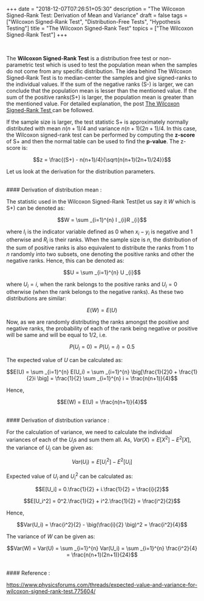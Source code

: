 +++
date = "2018-12-07T07:26:51+05:30"
description = "The Wilcoxon Signed-Rank Test: Derivation of Mean and Variance"
draft = false
tags = ["Wilcoxon Signed-Rank Test", "Distribution-Free Tests", "Hypothesis Testing"]
title = "The Wilcoxon Signed-Rank Test"
topics = ["The Wilcoxon Signed-Rank Test"]
+++

</br>

The <b>Wilcoxon Signed-Rank Test</b> is a distribution free test or non-parametric test which is used to test the population mean when the samples do not come from any specific distribution. The idea behind The Wilcoxon Signed-Rank Test is to median-center the samples and give signed-ranks to the individual values. If the sum of the negative ranks (S-) is larger, we can conclude that the population mean is lesser than the mentioned value. If the sum of the positive ranks(S+) is larger, the population mean is greater than the mentioned value. For detailed explanation, the post 
<a href="https://amitrajan012.github.io/post/detailed-hypothesis-testing_4/">  The Wilcoxon Signed-Rank Test </a> can be followed.

If the sample size is larger, the test statistic S+ is approximately normally distributed with mean $n(n+1)/4$ and variance $n(n+1)(2n+1)/4$. In this case, the Wilcoxon signed-rank test can be performed by computing the <b>z-score</b> of S+ and then the normal table can be used to find the <b>p-value</b>. The z-score is:

$$z = \frac{(S+) - n(n+1)/4}{\sqrt{n(n+1)(2n+1)/24}}$$

Let us look at the derivation for the distribution parameters.

</br>
#### Derivation of distribution mean :

The statistic used in the Wilcoxon Signed-Rank Test(let us say it $W$ which is S+) can be denoted as:

$$W = \sum _{i=1}^{n} I _{i}R _{i}$$

where $I_i$ is the indicator variable defined as 0 when $x_i - y_i$ is negative and 1 otherwise and $R_i$ is their ranks. When the sample size is $n$, the distribution of the sum of positive ranks is also equivalent to distribute the ranks from $1$ to $n$ randomly into two subsets, one denoting the positive ranks and other the negative ranks. Hence, this can be denoted as:

$$U = \sum _{i=1}^{n} U _{i}$$

where $U _{i}=i$, when the rank belongs to the positive ranks and $U _{i}=0$ otherwise (when the rank belongs to the negative ranks). As these two distributions are similar:

$$E(W) = E(U)$$

Now, as we are randomly distributing the ranks amongst the positive and negative ranks, the probability of each of the rank being negative or positive will be same and will be equal to 1/2, i.e.

$$P(U_i = 0) = P(U_i = i) = 0.5$$

The expected value of $U$ can be calculated as:

$$E(U) = \sum _{i=1}^{n} E(U_i) = \sum _{i=1}^{n} \big[\frac{1}{2}0 + \frac{1}{2}i \big] = \frac{1}{2} \sum _{i=1}^{n} i = \frac{n(n+1)}{4}$$

Hence,

$$E(W) = E(U) = \frac{n(n+1)}{4}$$

</br>
#### Derivation of distribution variance :

For the calculation of variance, we need to calculate the individual variances of each of the $U_i$s and sum them all. As, $Var(X) = E[X^2] - E^{2}[X]$, the variance of $U_i$ can be given as:

$$Var(U_i) = E[U _{i}^2] - E^{2}[U_i]$$

Expected value of $U_i$ and $U_i^2$ can be calculated as:

$$E[U_i] = 0.\frac{1}{2} + i.\frac{1}{2} = \frac{i}{2}$$

$$E[U_i^2] = 0^2.\frac{1}{2} + i^2.\frac{1}{2} = \frac{i^2}{2}$$

Hence,

$$Var(U_i) = \frac{i^2}{2} - \big(\frac{i}{2} \big)^2 = \frac{i^2}{4}$$

The variance of $W$ can be given as:

$$Var(W) = Var(U) = \sum _{i=1}^{n} Var(U_i) = \sum _{i=1}^{n} \frac{i^2}{4} = \frac{n(n+1)(2n+1)}{24}$$

</br>
#### Reference :

https://www.physicsforums.com/threads/expected-value-and-variance-for-wilcoxon-signed-rank-test.775604/
